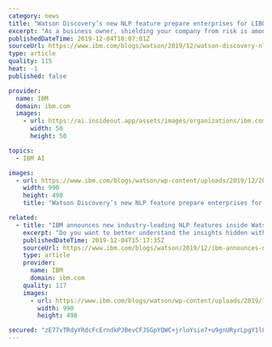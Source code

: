 ```yaml
---
category: news
title: "Watson Discovery’s new NLP feature prepare enterprises for LIBOR transition"
excerpt: "As a business owner, shielding your company from risk is among your primary concerns. You want to make certain that your decisions are security minded, sound and based on the best available data. So, when a scandal erupts around the longest running global interest rate standard – the London Interbank"
publishedDateTime: 2019-12-04T18:07:01Z
sourceUrl: https://www.ibm.com/blogs/watson/2019/12/watson-discovery-nlp-prepare-enterprises-libor-transition/
type: article
quality: 115
heat: -1
published: false

provider:
  name: IBM
  domain: ibm.com
  images:
    - url: https://ai.insideout.app/assets/images/organizations/ibm.com-50x50.jpg
      width: 50
      height: 50

topics:
  - IBM AI

images:
  - url: https://www.ibm.com/blogs/watson/wp-content/uploads/2019/12/2019_12_02_BlogImage_AAI_WDiscovery_CloudPakLaunch_ContentIntelligenceVs-LIBOR_v1-1.jpg
    width: 990
    height: 498
    title: "Watson Discovery’s new NLP feature prepare enterprises for LIBOR transition"

related:
  - title: "IBM announces new industry-leading NLP features inside Watson Discovery"
    excerpt: "Do you want to better understand the insights hidden within your essential business documents? It’s time to try Watson Discovery – recognized by both Gartner and Forrester as a leader in extracting insights &#8211; for your AI search app needs. In July 2019, IBM Watson coupled Watson Discovery with IBM’s"
    publishedDateTime: 2019-12-04T15:17:35Z
    sourceUrl: https://www.ibm.com/blogs/watson/2019/12/ibm-announces-new-industry-leading-nlp-features-inside-watson-discovery/
    type: article
    provider:
      name: IBM
      domain: ibm.com
    quality: 117
    images:
      - url: https://www.ibm.com/blogs/watson/wp-content/uploads/2019/12/990498.png
        width: 990
        height: 498

secured: "zE77vTRdyYRdcFcErndkPJBevCFJSGpYQWC+jrloYsie7+u9gnURyrLpgY1l8hRnQeDtkDGL+VQv9st4GdnZ7FEkQ70wQY4PSFqZS4+KyUhegh3VKEE5WMu3WrmrCNkFZ9A6nD7t58qlljE+rr7Jn/8+8CO7rWMxnKXRRRvVWhYHca/Ick2Um1/e7O/NWiv1wghxus1aqHre25mAcZTdskARft7xE7Vi5tX475qiSHkgpEO1jj9L5yn0sDwT2PitXpmo6bIwIV3YJkHM8tZdSg==;wjhcnAdDnifBFxNwdZI5DQ=="
---
```


